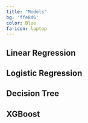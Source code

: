 ```yaml
---
title: "Models"
bg: 'ffe8d6'
color: Blue
fa-icon: laptop
---
```


## Linear Regression
## Logistic Regression
## Decision Tree
## XGBoost
